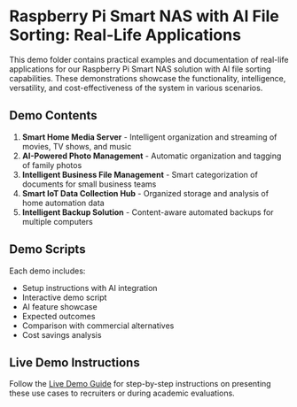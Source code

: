 # Raspberry Pi Smart NAS with AI File Sorting: Real-Life Applications

This demo folder contains practical examples and documentation of real-life applications for our Raspberry Pi Smart NAS solution with AI file sorting capabilities. These demonstrations showcase the functionality, intelligence, versatility, and cost-effectiveness of the system in various scenarios.

## Demo Contents

1. **Smart Home Media Server** - Intelligent organization and streaming of movies, TV shows, and music
2. **AI-Powered Photo Management** - Automatic organization and tagging of family photos
3. **Intelligent Business File Management** - Smart categorization of documents for small business teams
4. **Smart IoT Data Collection Hub** - Organized storage and analysis of home automation data
5. **Intelligent Backup Solution** - Content-aware automated backups for multiple computers

## Demo Scripts

Each demo includes:
- Setup instructions with AI integration
- Interactive demo script
- AI feature showcase
- Expected outcomes
- Comparison with commercial alternatives
- Cost savings analysis

## Live Demo Instructions

Follow the [Live Demo Guide](./live_demo_guide.md) for step-by-step instructions on presenting these use cases to recruiters or during academic evaluations.
